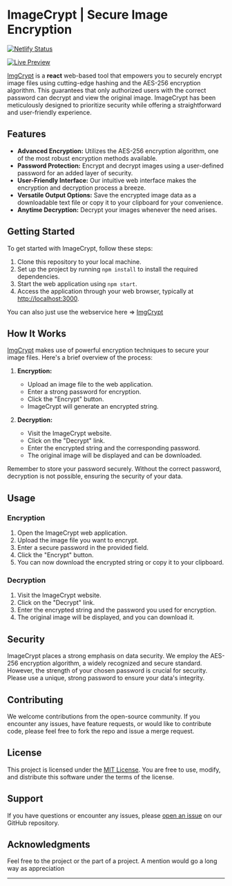 # ImageCrypt | Secure Image Encryption

[![Netlify Status](https://api.netlify.com/api/v1/badges/aa478661-c16c-4ba9-b97e-07d8a28bbef0/deploy-status)](https://app.netlify.com/sites/image-encrypt/deploys)

<a href="https://image-crypt.netlify.app/">![Live Preview](https://img.shields.io/badge/Website%20Preview-red)</a>

<a href="https://image-crypt.netlify.app/">ImgCrypt</a> is a <b>react</b> web-based tool that empowers you to securely encrypt image files using cutting-edge hashing and the AES-256 encryption algorithm. This guarantees that only authorized users with the correct password can decrypt and view the original image. ImageCrypt has been meticulously designed to prioritize security while offering a straightforward and user-friendly experience.

## Features

- **Advanced Encryption:** Utilizes the AES-256 encryption algorithm, one of the most robust encryption methods available.
- **Password Protection:** Encrypt and decrypt images using a user-defined password for an added layer of security.
- **User-Friendly Interface:** Our intuitive web interface makes the encryption and decryption process a breeze.
- **Versatile Output Options:** Save the encrypted image data as a downloadable text file or copy it to your clipboard for your convenience.
- **Anytime Decryption:** Decrypt your images whenever the need arises.

## Getting Started

To get started with ImageCrypt, follow these steps:

1. Clone this repository to your local machine.
2. Set up the project by running `npm install` to install the required dependencies.
3. Start the web application using `npm start`.
4. Access the application through your web browser, typically at [http://localhost:3000](http://localhost:3000).

You can also just use the webservice here => <a href="https://image-crypt.netlify.app/">ImgCrypt</a>

## How It Works

<a href="https://image-crypt.netlify.app/">ImgCrypt</a> makes use of powerful encryption techniques to secure your image files. Here's a brief overview of the process:

1. **Encryption:**

   - Upload an image file to the web application.
   - Enter a strong password for encryption.
   - Click the "Encrypt" button.
   - ImageCrypt will generate an encrypted string.

2. **Decryption:**
   - Visit the ImageCrypt website.
   - Click on the "Decrypt" link.
   - Enter the encrypted string and the corresponding password.
   - The original image will be displayed and can be downloaded.

Remember to store your password securely. Without the correct password, decryption is not possible, ensuring the security of your data.

## Usage

### Encryption

1. Open the ImageCrypt web application.
2. Upload the image file you want to encrypt.
3. Enter a secure password in the provided field.
4. Click the "Encrypt" button.
5. You can now download the encrypted string or copy it to your clipboard.

### Decryption

1. Visit the ImageCrypt website.
2. Click on the "Decrypt" link.
3. Enter the encrypted string and the password you used for encryption.
4. The original image will be displayed, and you can download it.

## Security

ImageCrypt places a strong emphasis on data security. We employ the AES-256 encryption algorithm, a widely recognized and secure standard. However, the strength of your chosen password is crucial for security. Please use a unique, strong password to ensure your data's integrity.

## Contributing

We welcome contributions from the open-source community. If you encounter any issues, have feature requests, or would like to contribute code, please feel free to fork the repo and issue a merge request.

## License

This project is licensed under the [MIT License](LICENSE). You are free to use, modify, and distribute this software under the terms of the license.

## Support

If you have questions or encounter any issues, please [open an issue](https://github.com/ishanaudichya/Image-encryption-service/issues) on our GitHub repository.

## Acknowledgments

Feel free to the project or the part of a project. A mention would go a long way as appreciation

---
